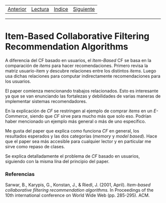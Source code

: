 <table><tr><td>
  <a href="./Blog02.md">Anterior</a>
</td><td>
  <a href="./Lecturas/Blog03.pdf">Lectura</a>
</td><td>
  <a href="./README.md">Indice</a>
</td><td>
  <a href="./Blog04.md">Siguiente</a>
</td></tr></table>

***

# Item-Based Collaborative Filtering Recommendation Algorithms

A diferencia del CF basado en usuarios, el _Item-Based_ CF se basa en la comparación de _items_ para hacer recomendaciones.
Primero revisa la matriz usuario-item y descubre relaciones entre los distintos _items_.
Luego usa dichas relaciones para computar indirectamente recomendaciones para los usuarios.

El paper comienza mencionando trabajos relacionados.
Esto es interesante ya que se van enunciando las fortalezas y debilidades de varias maneras de implementar sistemas recomendadores.

En la explicación de _CF_ se restringen al ejemplo de comprar _items_ en un _E-Commerce_, siendo que _CF_ sirve para mucho más que solo eso.
Podrían haber mencionado un ejemplo más general o más de uno específico.

Me gusta del paper que explica como funciona _CF_ en general, los resultados esperados y las dos categorías (_memory_ y _model_ _based_).
Hace que el paper sea más accesible para cualquier lector y en particular me sirve como repaso de clases.

Se explica detalladamente el problema de _CF_
 basado en usuarios, siguiendo con la misma lína del principio del paper.

### Referencias

Sarwar, B., Karypis, G., Konstan, J., & Riedl, J. (2001, April). _Item-based collaborative filtering recommendation algorithms._ In Proceedings of the 10th international conference on World Wide Web (pp. 285-295). ACM.
